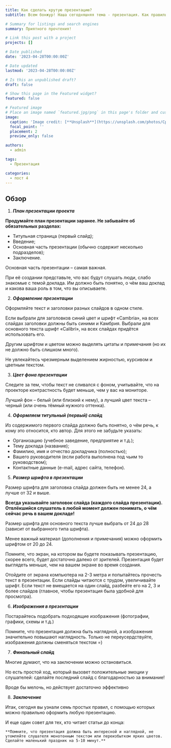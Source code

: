 ```yaml
---
title: Как сделать крутую презентацию? 
subtitle: Всем бонжур! Наша сегодняшняя тема - презентация. Как правильно оформлять и  заинтересовать зрителя? Сегодня расскажу об этом

# Summary for listings and search engines
summary: Приятного прочтения!

# Link this post with a project
projects: []

# Date published
date: '2023-04-28T00:00:00Z'

# Date updated
lastmod: '2023-04-28T00:00:00Z'

# Is this an unpublished draft?
draft: false

# Show this page in the Featured widget?
featured: false

# Featured image
# Place an image named `featured.jpg/png` in this page's folder and customize its options here.
image:
  caption: 'Image credit: [**Unsplash**](https://unsplash.com/photos/CpkOjOcXdUY)'
  focal_point: ''
  placement: 2
  preview_only: false

authors:
  - admin

tags:
  - Презентация

categories:
  - пост 4
---
```



## Обзор

1. ***План презентации проекта***

**Продумайте план презентации заранее. Не забывайте об обязательных разделах:**

   - Титульная страница (первый слайд);
   - Введение;
   - Основная часть презентации (обычно содержит несколько подразделов);
   - Заключение.
   
Основная часть презентации – самая важная.

При её создании представьте, что вас будут слушать люди, слабо знакомые с темой доклада. Им должно быть понятно, о чём ваш доклад и какова ваша роль в том, что вы описываете.

2. ***Оформление презентации***

Оформляйте текст и заголовки разных слайдов  в одном стиле.

Если выбрали для заголовков синий цвет и шрифт «Cambria», на всех слайдах заголовки должны быть синими и Камбрия. Выбрали для основного текста шрифт «Calibri», на всех слайдах придётся использовать его.

Другим шрифтом и цветом можно выделять цитаты и примечания (но их не должно быть слишком много).

Не увлекайтесь чрезмерным выделением жирностью, курсивом и цветным текстом.

3. ***Цвет фона презентации***

Следите за тем, чтобы текст не сливался с фоном, учитывайте, что на проекторе контрастность будет меньше, чем у вас на мониторе.

Лучший фон – белый (или близкий к нему), а лучший цвет текста – черный (или очень тёмный нужного оттенка).

4. ***Оформляем титульный (первый) слайд***

Из содержимого первого слайда должно быть понятно, о чём речь, к кому это относится, кто автор. Для этого не забудьте указать:

   - Организацию (учебное заведение, предприятие и т.д.);
   - Тему доклада (название);
   - Фамилию, имя и отчество докладчика (полностью);
   - Вашего руководителя (если работа выполнена под чьим то руководством);
   - Контактные данные (e-mail, адрес сайта, телефон).

5. ***Размер шрифта в презентации***

Размер шрифта для заголовка слайда должен быть не менее 24, а лучше от 32 и выше.

**Всегда указывайте заголовок слайда (каждого слайда презентации). Отвлёкшийся слушатель в любой момент должен понимать, о чём сейчас речь в вашем докладе!**

Размер шрифта для основного текста лучше выбрать от 24 до 28 (зависит от выбранного типа шрифта).

Менее важный материал (дополнения и примечания) можно оформить шрифтом от 20 до 24.

Помните, что экран, на котором вы будете показывать презентацию, скорее всего, будет достаточно далеко от зрителей. Презентация будет выглядеть меньше, чем на вашем экране во время создания.

Отойдите от экрана компьютера на 2-3 метра и попытайтесь прочесть текст в презентации. Если слайды читаются с трудом, увеличивайте шрифт. Если текст не вмещается на один слайд, разбейте его на 2, 3 и более слайдов (главное, чтобы презентация была удобной для просмотра).

6. ***Изображения в презентации***

Постарайтесь подобрать подходящие изображения (фотографии, графики, схемы и т.д.)

Помните, что презентация должна быть наглядной, а изображения значительно повышают наглядность. Только не переусердствуйте, изображения должны сменяться текстом =)

7. ***Финальный слайд***

Многие думают, что на заключении можно остановиться.

Но есть простой ход, который вызовет положительные эмоции у слушателей: сделайте последний слайд с благодарностью за внимание!

Вроде бы мелочь, но действует достаточно эффективно

8. ***Заключение***

Итак, сегодня вы узнали семь простых правил, с помощью которых можно правильно оформить любую презентацию.

И еще один совет для тех, кто читает статьи до конца:

    **Помните, что презентация должна быть интересной и наглядной, не утомляйте слушателя монотонным текстом или переизбытком ярких цветов. Сделайте маленький праздник на 5-10 минут.**

